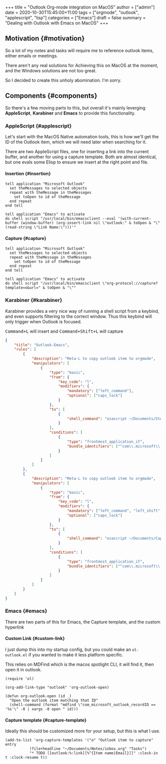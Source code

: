 +++
title = "Outlook Org-mode integration on MacOS"
author = ["admin"]
date = 2020-10-30T15:45:00+11:00
tags = ["orgmode", "outlook", "applescript", "lisp"]
categories = ["Emacs"]
draft = false
summary = "Dealing with Outlook with Emacs on MacOS"
+++

## Motivation {#motivation}

So a lot of my notes and tasks will require me to reference outlook items,
either emails or meetings.

There aren't any real solutions for Achieving this on MacOS at the moment, and
the Windows solutions are not too great.

So I decided to create this unholy abomination. I'm sorry.


## Components {#components}

So there's a few moving parts to this, but overall it's mainly leverging
**AppleScript**, **Karabiner** and **Emacs** to provide this functionality.


### AppleScript {#applescript}

Let's start with the MacOS Native automation tools, this is how we'll get the ID
of the Outlook item, which we will need later when searching for it.

There are two AppleScript files, one for inserting a link into the current
buffer, and another for using a capture template. Both are almost identical, but
one evals some Elisp to ensure we insert at the right point and file.


#### Insertion {#insertion}

```applescript
tell application "Microsoft Outlook"
  set theMessages to selected objects
  repeat with theMessage in theMessages
    set toOpen to id of theMessage
  end repeat
end tell

tell application "Emacs" to activate
do shell script "/usr/local/bin/emacsclient --eval '(with-current-buffer (window-buffer) (org-insert-link nil \"outlook:" & toOpen & "\" (read-string \"Link Name:\")))'"
```


#### Capture {#capture}

```applescript
tell application "Microsoft Outlook"
  set theMessages to selected objects
  repeat with theMessage in theMessages
    set toOpen to id of theMessage
  end repeat
end tell

tell application "Emacs" to activate
do shell script "/usr/local/bin/emacsclient \"org-protocol://capture?template=o&url=" & toOpen & "\""
```


### Karabiner {#karabiner}

Karabiner provides a very nice way of running a shell script from a keybind, and
even supports filtering to the correct window. Thus this keybind will only
trigger when Outlook is focused.

<kbd>Command+L</kbd> will insert and <kbd>Command+Shift+L</kbd> will capture

```json
{
    "title": "Outlook-Emacs",
    "rules": [
        {
            "description": "Meta-L to copy outlook item to orgmode",
            "manipulators": [
                {
                    "type": "basic",
                    "from": {
                        "key_code": "l",
                        "modifiers": {
                            "mandatory": ["left_command"],
                            "optional": ["caps_lock"]
                        }
                    },
                    "to": [
                        {
                            "shell_command": "osascript ~/Documents/Store_Selected_OutlookItem_As_Orgmode_Link.scpt"
                        }
                    ],
                    "conditions": [
                        {
                            "type": "frontmost_application_if",
                            "bundle_identifiers": ["^com\\.microsoft\\.Outlook$"]
                        }
                    ]
                }
            ]
        },
        {
            "description": "Meta-L to copy outlook item to orgmode",
            "manipulators": [
                {
                    "type": "basic",
                    "from": {
                        "key_code": "l",
                        "modifiers": {
                            "mandatory": ["left_command", "left_shift"],
                            "optional": ["caps_lock"]
                        }
                    },
                    "to": [
                        {
                            "shell_command": "osascript ~/Documents/Capture_Selected_OutlookItem_As_Orgmode_Link.scpt"
                        }
                    ],
                    "conditions": [
                        {
                            "type": "frontmost_application_if",
                            "bundle_identifiers": ["^com\\.microsoft\\.Outlook$"]
                        }
                    ]
                }
            ]
        }
    ]
}
```


### Emacs {#emacs}

There are two parts of this for Emacs, the Capture template, and the custom hyperlink


#### Custom Link {#custom-link}

I just dump this into my startup config, but you could make an `ol-outlook.el`
if you wanted to make it less platform specific.

This relies on MDFind which is the macos spotlight CLI, it will find it, then
open it in outlook.

```emacs-lisp
(require 'ol)

(org-add-link-type "outlook" 'org-outlook-open)

(defun org-outlook-open (id _)
  "Open the outlook item matching that ID"
  (shell-command (format "mdfind \"com_microsoft_outlook_recordID == '%s'\" -0 | xargs -0 open " id)))
```


#### Capture template {#capture-template}

Ideally this should be customized more for your setup, but this is what I use.

```emacs-lisp
(add-to-list 'org-capture-templates '("o" "Outlook item to capture" entry
           (file+headline "~/Documents/Notes/inbox.org" "Tasks")
           "* TODO [[outlook:%:link][%^{Item name|Email}]]" :clock-in t :clock-resume t))
```
